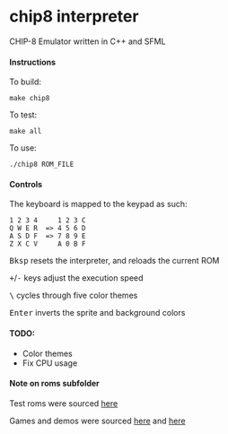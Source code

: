 # chip8 interpreter
CHIP-8 Emulator written in C++ and SFML

#### Instructions
To build:
``` 
make chip8
```

To test:
```
make all
```

To use:
```
./chip8 ROM_FILE
```
#### Controls
The keyboard is mapped to the keypad as such:
```
1 2 3 4     1 2 3 C
Q W E R  => 4 5 6 D
A S D F  => 7 8 9 E
Z X C V     A 0 B F
```
<kbd>Bksp</kbd> resets the interpreter, and reloads the current ROM

<kbd>+</kbd>/<kbd>-</kbd> keys adjust the execution speed

<kbd>\\</kbd> cycles through five color themes

<kbd>Enter</kbd> inverts the sprite and background colors

#### TODO:
- Color themes
- Fix CPU usage

#### Note on roms subfolder
Test roms were sourced [here](https://github.com/Timendus/chip8-test-suite)

Games and demos were sourced [here](https://github.com/kripod/chip8-roms) and [here](https://johnearnest.github.io/chip8Archive/?sort=platform)
